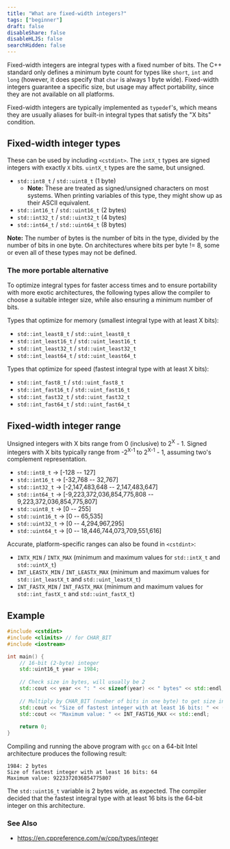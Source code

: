 ```yaml
---
title: "What are fixed-width integers?"
tags: ["beginner"]
draft: false
disableShare: false
disableHLJS: false
searchHidden: false
---
```


Fixed-width integers are integral types with a fixed number of bits. The C++ standard only defines a minimum byte count for types like `short`, `int` and `long` (however, it does specify that `char` is always 1 byte wide). Fixed-width integers guarantee a specific size, but usage may affect portability, since they are not available on all platforms.

Fixed-width integers are typically implemented as `typedef`'s, which means they are usually aliases for built-in integral types that satisfy the "X bits" condition.

## Fixed-width integer types
These can be used by including `<cstdint>`. The `intX_t` types are signed integers with exactly `X` bits. `uintX_t` types are the same, but unsigned.
- `std::int8_t` / `std::uint8_t` (1 byte)
  - **Note:** These are treated as signed/unsigned characters on most systems. When printing variables of this type, they might show up as their ASCII equivalent.
- `std::int16_t` / `std::uint16_t` (2 bytes)
- `std::int32_t` / `std::uint32_t` (4 bytes)
- `std::int64_t` / `std::uint64_t` (8 bytes)

**Note:** The number of bytes is the number of bits in the type, divided by the number of bits in one byte. On architectures where bits per byte != 8, some or even all of these types may not be defined.

### The more portable alternative
To optimize integral types for faster access times and to ensure portability with more exotic architectures, the following types allow the compiler to choose a suitable integer size, while also ensuring a minimum number of bits.

Types that optimize for memory (smallest integral type with at least X bits):
- `std::int_least8_t` / `std::uint_least8_t`
- `std::int_least16_t` / `std::uint_least16_t`
- `std::int_least32_t` / `std::uint_least32_t`
- `std::int_least64_t` / `std::uint_least64_t`

Types that optimize for speed (fastest integral type with at least X bits):
- `std::int_fast8_t` / `std::uint_fast8_t`
- `std::int_fast16_t` / `std::uint_fast16_t`
- `std::int_fast32_t` / `std::uint_fast32_t`
- `std::int_fast64_t` / `std::uint_fast64_t`

## Fixed-width integer range
Unsigned integers with X bits range from 0 (inclusive) to 2<sup>X</sup> - 1. Signed integers with X bits typically range from -2<sup>X-1</sup> to 2<sup>X-1</sup> - 1, assuming two's complement representation.
- `std::int8_t` &#8594; \[-128 -- 127]
- `std::int16_t` &#8594; \[-32,768 -- 32,767]
- `std::int32_t` &#8594; \[-2,147,483,648 -- 2,147,483,647]
- `std::int64_t` &#8594; \[-9,223,372,036,854,775,808 -- 9,223,372,036,854,775,807]
- `std::uint8_t` &#8594; \[0 -- 255]
- `std::uint16_t` &#8594; \[0 -- 65,535]
- `std::uint32_t` &#8594; \[0 -- 4,294,967,295]
- `std::uint64_t` &#8594; \[0 -- 18,446,744,073,709,551,616]

Accurate, platform-specific ranges can also be found in `<cstdint>`:
- `INTX_MIN` / `INTX_MAX` (minimum and maximum values for `std::intX_t` and `std::uintX_t`)
- `INT_LEASTX_MIN` / `INT_LEASTX_MAX` (minimum and maximum values for `std::int_leastX_t` and `std::uint_leastX_t`)
- `INT_FASTX_MIN` / `INT_FASTX_MAX` (minimum and maximum values for `std::int_fastX_t` and `std::uint_fastX_t`)

## Example

```cpp
#include <cstdint>
#include <climits> // for CHAR_BIT
#include <iostream>

int main() {
    // 16-bit (2-byte) integer
    std::uint16_t year = 1984;
  
    // Check size in bytes, will usually be 2
    std::cout << year << ": " << sizeof(year) << " bytes" << std::endl;
  
    // Multiply by CHAR_BIT (number of bits in one byte) to get size in bits
    std::cout << "Size of fastest integer with at least 16 bits: " << (CHAR_BIT * sizeof(std::int_fast16_t)) << std::endl;
    std::cout << "Maximum value: " << INT_FAST16_MAX << std::endl;
  
    return 0;
}
```

Compiling and running the above program with `gcc` on a 64-bit Intel architecture produces the following result:
```
1984: 2 bytes
Size of fastest integer with at least 16 bits: 64
Maximum value: 9223372036854775807
```

The `std::uint16_t` variable is 2 bytes wide, as expected. The compiler decided that the fastest integral type with at least 16 bits is the 64-bit integer on this architecture.

### See Also
* https://en.cppreference.com/w/cpp/types/integer
